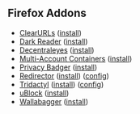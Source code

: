 ## Firefox Addons

- [ClearURLs](https://gitlab.com/KevinRoebert/ClearUrls)
  ([install](https://addons.mozilla.org/en-US/firefox/addon/clearurls/))
- [Dark Reader](https://github.com/darkreader/darkreader)
  ([install](https://addons.mozilla.org/en-US/firefox/addon/darkreader/))
- [Decentraleyes](https://git.synz.io/Synzvato/decentraleyes)
  ([install](https://addons.mozilla.org/en-US/firefox/addon/decentraleyes/))
- [Multi-Account Containers](https://github.com/mozilla/multi-account-containers)
  ([install](https://addons.mozilla.org/en-US/firefox/addon/multi-account-containers/))
- [Privacy Badger](https://github.com/EFForg/privacybadger)
  ([install](https://privacybadger.org/))
- [Redirector](https://github.com/einaregilsson/Redirector)
  ([install](https://addons.mozilla.org/en-US/firefox/addon/redirector/))
  ([config](../firefox/Redirector.json))
- [Tridactyl](https://github.com/tridactyl/tridactyl)
  ([install](https://addons.mozilla.org/en-US/firefox/addon/tridactyl-vim/))
  ([config](../firefox/tridactyl))
- [uBlock](https://github.com/gorhill/uBlock)
  ([install](https://addons.mozilla.org/en-US/firefox/addon/ublock-origin/))
- [Wallabagger](https://github.com/wallabag/wallabagger)
  ([install](https://addons.mozilla.org/en-US/firefox/addon/wallabagger/))
